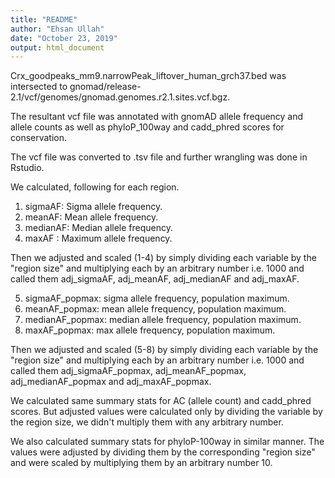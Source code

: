 ```yaml
---
title: "README"
author: "Ehsan Ullah"
date: "October 23, 2019"
output: html_document
---
```



Crx_goodpeaks_mm9.narrowPeak_liftover_human_grch37.bed
was intersected to gnomad/release-2.1/vcf/genomes/gnomad.genomes.r2.1.sites.vcf.bgz.

The resultant vcf file was annotated with gnomAD allele frequency and allele counts as well as phyloP_100way and cadd_phred scores for conservation. 

The vcf file was converted to .tsv file and further wrangling was done in Rstudio. 

We calculated, following for each region.

1.	sigmaAF: Sigma allele frequency.
2.	meanAF: Mean allele frequency.
3.	medianAF: Median allele frequency.
4.	maxAF : Maximum allele frequency.

Then we adjusted and scaled (1-4) by simply dividing each variable by the "region size" and multiplying each by an arbitrary number i.e. 1000 and called them adj_sigmaAF, adj_meanAF, adj_medianAF and adj_maxAF.

5.	sigmaAF_popmax: sigma allele frequency, population maximum.
6.	meanAF_popmax: mean allele frequency, population maximum.
7.	medianAF_popmax: median allele frequency, population maximum.
8.	maxAF_popmax: max allele frequency, population maximum.

Then we adjusted and scaled (5-8) by simply dividing each variable by the "region size" and multiplying each by an arbitrary number i.e. 1000 and called them adj_sigmaAF_popmax, adj_meanAF_popmax, adj_medianAF_popmax and adj_maxAF_popmax.

We calculated same summary stats for AC (allele count) and cadd_phred scores. But adjusted values were calculated only by dividing the variable by the region size, we didn't multiply them with any arbitrary number.

We also calculated summary stats for phyloP-100way in similar manner. The values were adjusted by dividing them by the corresponding "region size" and were scaled by multiplying them by an arbitrary number 10. 

 